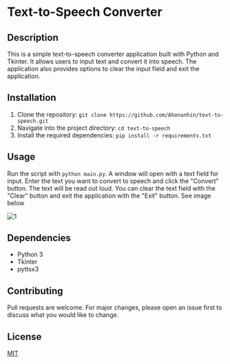 # Text-to-Speech Converter

## Description
This is a simple text-to-speech converter application built with Python and Tkinter. It allows users to input text and convert it into speech. The application also provides options to clear the input field and exit the application.

## Installation
1. Clone the repository: `git clone https://github.com/Ahonanhin/text-to-speech.git`
2. Navigate into the project directory: `cd text-to-speech`
3. Install the required dependencies: `pip install -r requirements.txt`

## Usage
Run the script with `python main.py`. A window will open with a text field for input. Enter the text you want to convert to speech and click the "Convert" button. The text will be read out loud. You can clear the text field with the "Clear" button and exit the application with the "Exit" button. See image below


![1](https://github.com/Ahonanhin/Text_to_speech/assets/69763285/6ad0590b-4189-48fd-9bb8-3165199a2bd6)


## Dependencies
- Python 3
- Tkinter
- pyttsx3

## Contributing
Pull requests are welcome. For major changes, please open an issue first to discuss what you would like to change.

## License
[MIT](https://choosealicense.com/licenses/mit/)

